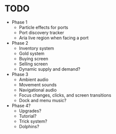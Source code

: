 # TODO
- Phase 1
  - Particle effects for ports
  - Port discovery tracker
  - Aria live region when facing a port
- Phase 2
  - Inventory system
  - Gold system
  - Buying screen
  - Selling screen
  - Dynamic supply and demand?
- Phase 3
  - Ambient audio
  - Movement sounds
  - Navigational audio
  - Focus changes, clicks, and screen transitions
  - Dock and menu music?
- Phase 4?
  - Upgrades?
  - Tutorial?
  - Trick system?
  - Dolphins?
